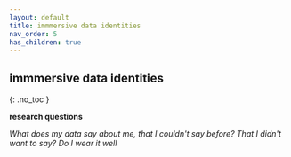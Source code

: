 ```yaml
---
layout: default
title: immmersive data identities
nav_order: 5
has_children: true
---
```


## immmersive data identities
{: .no_toc }

**research questions**

_What does my data say about me, that I couldn't say before? That I didn't want to say? Do I wear it well_
